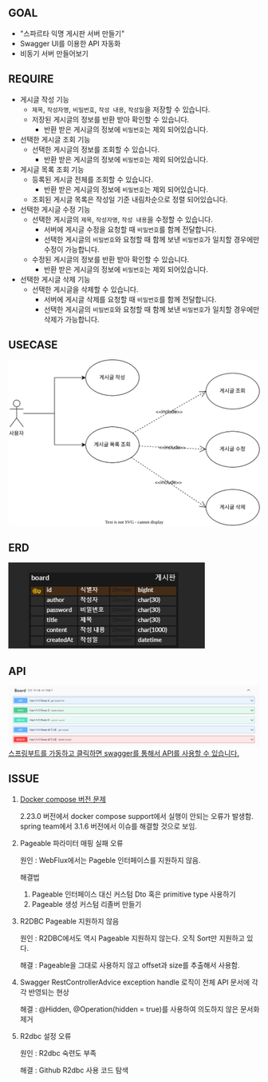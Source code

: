 ## GOAL
* "스파르타 익명 게시판 서버 만들기"
* Swagger UI를 이용한 API 자동화
* 비동기 서버 만들어보기

## REQUIRE
- 게시글 작성 기능
    - `제목`, `작성자명`, `비밀번호`, `작성 내용`, `작성일`을 저장할 수 있습니다.
    - 저장된 게시글의 정보를 반환 받아 확인할 수 있습니다.
        - 반환 받은 게시글의 정보에 `비밀번호`는 제외 되어있습니다.
- 선택한 게시글 조회 기능
    - 선택한 게시글의 정보를 조회할 수 있습니다.
        - 반환 받은 게시글의 정보에 `비밀번호`는 제외 되어있습니다.
- 게시글 목록 조회 기능
    - 등록된 게시글 전체를 조회할 수 있습니다.
        - 반환 받은 게시글의 정보에 `비밀번호`는 제외 되어있습니다.
    - 조회된 게시글 목록은 작성일 기준 내림차순으로 정렬 되어있습니다.
- 선택한 게시글 수정 기능
    - 선택한 게시글의 `제목`, `작성자명`, `작성 내용`을 수정할 수 있습니다.
        - 서버에 게시글 수정을 요청할 때 `비밀번호`를 함께 전달합니다.
        - 선택한 게시글의 `비밀번호`와 요청할 때 함께 보낸 `비밀번호`가 일치할 경우에만 수정이 가능합니다.
    - 수정된 게시글의 정보를 반환 받아 확인할 수 있습니다.
        - 반환 받은 게시글의 정보에 `비밀번호`는 제외 되어있습니다.
- 선택한 게시글 삭제 기능
    - 선택한 게시글을 삭제할 수 있습니다.
        - 서버에 게시글 삭제를 요청할 때 `비밀번호`를 함께 전달합니다.
        - 선택한 게시글의 `비밀번호`와 요청할 때 함께 보낸 `비밀번호`가 일치할 경우에만 삭제가 가능합니다.

## USECASE
![test](/dosc/usecase.svg)

## ERD
![erd](/dosc/spring.png)

## API
![api](/dosc/api.png)
[스프링부트를 가동하고 클릭하면 swagger를 통해서 API를 사용할 수 있습니다.](http://localhost:8080/swagger-ui/index.html)

## ISSUE
1. [Docker compose 버전 문제](https://github.com/spring-projects/spring-boot/issues/37982)
 
    2.23.0 버전에서 docker compose support에서 실행이 안되는 오류가 발생함.
    spring team에서 3.1.6 버전에서 이슈를 해결할 것으로 보임.

2. Pageable 파라미터 매핑 실패 오류

    원인 : WebFlux에서는 Pageble 인터페이스를 지원하지 않음.

    해결법
    1. Pageable 인터페이스 대신 커스텀 Dto 혹은 primitive type 사용하기
    2. Pageable 생성 커스텀 리졸버 만들기

3. R2DBC Pageable 지원하지 않음

    원인 : R2DBC에서도 역시 Pageable 지원하지 않는다. 오직 Sort만 지원하고 있다.
    
    해결 : Pageable을 그대로 사용하지 않고 offset과 size를 추출해서 사용함.

4. Swagger RestControllerAdvice exception handle 로직이 전체 API 문서에 각각 반영되는 현상
    
    해결 : @Hidden, @Operation(hidden = true)를 사용하여 의도하지 않은 문서화 제거

5. R2dbc 설정 오류

    원인 : R2dbc 숙련도 부족
    
    해결 : Github R2dbc 사용 코드 탐색
